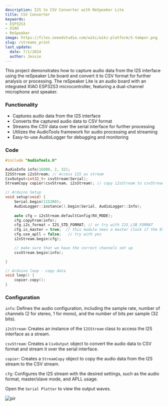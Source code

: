 ```yaml
---
description: I2S to CSV Converter with ReSpeaker Lite
title: CSV Converter
keywords:
- ESP32S3
- XIAO
- ReSpeaker
image: https://files.seeedstudio.com/wiki/wiki-platform/S-tempor.png
slug: /streams_print
last_update:
  date: 7/1/2024
  author: Jessie
---
```





This project demonstrates how to capture audio data from the I2S interface using the reSpeaker Lite board and convert it to CSV format for further analysis or processing. The reSpeaker Lite is an audio board with an integrated XIAO ESP32S3 microcontroller, featuring a dual-channel microphone and speaker.




### Functionality

* Captures audio data from the I2S interface
* Converts the captured audio data to CSV format
* Streams the CSV data over the serial interface for further processing
* Utilizes the AudioTools framework for audio processing and streaming
* Easy-to-use AudioLogger for debugging and monitoring



### Code

```cpp
#include "AudioTools.h"

AudioInfo info(16000, 2, 32);
I2SStream i2sStream; // Access I2S as stream
CsvOutput<int32_t> csvStream(Serial);
StreamCopy copier(csvStream, i2sStream); // copy i2sStream to csvStream

// Arduino Setup
void setup(void) {
    Serial.begin(115200);
    AudioLogger::instance().begin(Serial, AudioLogger::Info);
    
    auto cfg = i2sStream.defaultConfig(RX_MODE);
    cfg.copyFrom(info);
    cfg.i2s_format = I2S_STD_FORMAT; // or try with I2S_LSB_FORMAT
    cfg.is_master = true;  // this module nees a master clock if the ESP32 is master
    cfg.use_apll = false;   // try with yes
    i2sStream.begin(cfg);

    // make sure that we have the correct channels set up
    csvStream.begin(info);

}

// Arduino loop - copy data
void loop() {
    copier.copy();
}
```

### Configuration

`info`: Defines the audio configuration, including the sample rate, number of channels (2 for stereo, 1 for mono), and the number of bits per sample (32 bits).

`i2sStream`: Creates an instance of the `I2SStream` class to access the I2S interface as a stream.

`csvStream`: Creates a `CsvOutput` object to convert the audio data to CSV format and stream it over the serial interface.

`copier`: Creates a `StreamCopy` object to copy the audio data from the I2S stream to the CSV stream.

`cfg`: Configures the I2S stream with the desired settings, such as the audio format, master/slave mode, and APLL usage.



Open the `Serial Plotter` to view the output waves.



<p style={{textAlign: 'center'}}><img src="https://files.seeedstudio.com/wiki/SenseCAP/respeaker/waves.gif" alt="pir" width={600} height="auto" /></p>
 